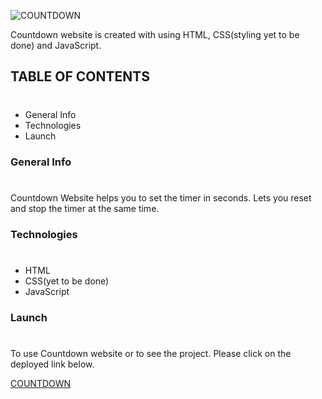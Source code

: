 ![COUNTDOWN](https://img.shields.io/badge/PROJECT-COUNTDOWN-%23D291BC)

Countdown website is created with using HTML, CSS(styling yet to be done) and JavaScript.

## TABLE OF CONTENTS
#
* General Info
* Technologies
* Launch

### General Info
#
Countdown Website helps you to set the timer in seconds. Lets you reset and stop the timer at the same time.

### Technologies
#
* HTML
* CSS(yet to be done)
* JavaScript

### Launch
#
To use Countdown website or to see the project. Please click on the deployed link below.

[COUNTDOWN](https://stopwatchwebsite.netlify.app/)
<br>
<br>
<!-- ![STOPWATCH Website Image](./stopwatch.png) -->

